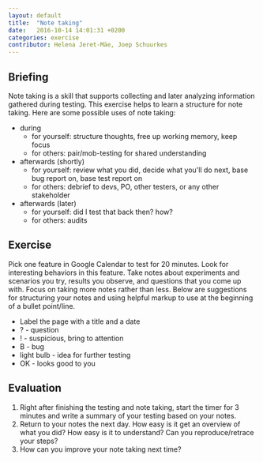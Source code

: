 ```yaml
---
layout: default
title:  "Note taking"
date:   2016-10-14 14:01:31 +0200
categories: exercise
contributor: Helena Jeret-Mäe, Joep Schuurkes
---
```


## Briefing
Note taking is a skill that supports collecting and later analyzing information gathered during testing. This exercise helps to learn a structure for note taking. Here are some possible uses of note taking:

- during
  - for yourself: structure thoughts, free up working memory, keep focus
  - for others: pair/mob-testing for shared understanding
- afterwards (shortly)
  - for yourself: review what you did, decide what you'll do next, base bug report on,
base test report on
  - for others: debrief to devs, PO, other testers, or any other stakeholder
- afterwards (later)
  - for yourself: did I test that back then? how?
  - for others: audits

## Exercise
Pick one feature in Google Calendar to test for 20 minutes. Look for interesting behaviors in this feature. Take notes about experiments and scenarios you try, results you observe, and questions that you come up with. Focus on taking more notes rather than less. Below are suggestions for structuring your notes and using helpful markup to use at the beginning of a bullet point/line.

- Label the page with a title and a date
- ? - question
- ! - suspicious, bring to attention
- B - bug
- light bulb - idea for further testing
- OK - looks good to you

## Evaluation
1. Right after finishing the testing and note taking, start the timer for 3 minutes and write a
summary of your testing based on your notes.
1. Return to your notes the next day. How easy is it get an overview of what you did? How
easy is it to understand? Can you reproduce/retrace your steps?
1. How can you improve your note taking next time?

